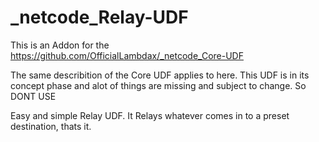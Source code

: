 # _netcode_Relay-UDF
This is an Addon for the https://github.com/OfficialLambdax/_netcode_Core-UDF

The same describition of the Core UDF applies to here. This UDF is in its concept phase and alot of things are missing and subject to change. So DONT USE

Easy and simple Relay UDF. It Relays whatever comes in to a preset destination, thats it.
